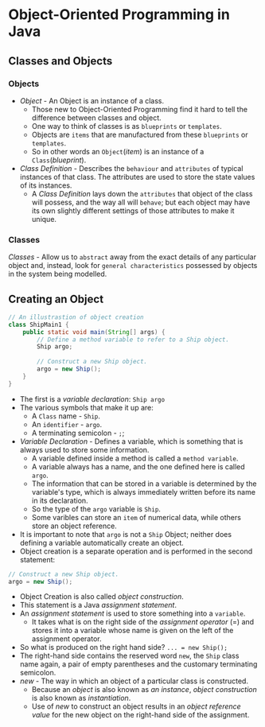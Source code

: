 # Object-Oriented Programming in Java

## Classes and Objects

### Objects
* _Object_ - An Object is an instance of a class.
    * Those new to Object-Oriented Programming find it hard to tell the difference between classes and object. 
    * One way to think of classes is as `blueprints` or `templates`.
    * Objects are `items` that are manufactured from these `blueprints` or `templates`.
    * So in other words an `Object`(_item_) is an instance of a `Class`(_blueprint_).
* _Class Definition_ - Describes the `behaviour` and `attributes` of typical instances of that class. The attributes are used to store the state values of its instances.
    * A _Class Definition_ lays down the `attributes` that object of the class will possess, and the way all will `behave`;
    but each object may have its own slightly different settings of those attributes to make it unique.

### Classes

_Classes_ - Allow us to `abstract` away from the exact details of any particular object and, instead, look for `general characteristics` possessed by objects in the system being modelled.

## Creating an Object

```java
// An illustrastion of object creation
class ShipMain1 {
    public static void main(String[] args) {
        // Define a method variable to refer to a Ship object.
        Ship argo;
        
        // Construct a new Ship object.
        argo = new Ship();
    }
}
```
* The first is a _variable declaration_: `Ship argo`
* The various symbols that make it up are:
    * A `Class` name - `Ship`.
    * An `identifier` - `argo`.
    * A terminating semicolon - `;`;
* _Variable Declaration_ - Defines a variable, which is something that is always used to store some information. 
    * A variable defined inside a method is called a `method variable`.
    * A variable always has a name, and the one defined here is called `argo`.
    * The information that can be stored in a variable is determined by the variable's type, which is always immediately written before its name in its declaration.
    * So the type of the `argo` variable is `Ship`.
    * Some varibles can store an `item` of numerical data, while others store an object reference.
* It is important to note that `argo` is not a `Ship` Object; neither does defining a variable automatically create an object.
* Object creation is a separate operation and is performed in the second statement:
```java
// Construct a new Ship object.
argo = new Ship();
```
* Object Creation is also called _object construction_.
* This statement is a Java _assignment statement_.
* An _assignment statement_ is used to store something into a `variable`.
    * It takes what is on the right side of the _assignment operator_ (=) and stores it into a variable whose name is given on the left of the assignment operator.
* So what is produced on the right hand side? `... = new Ship();`
* The right-hand side contains the reserved word `new`, the `Ship` class name again, a pair of empty parentheses and the customary terminating semicolon.
* _new_ - The way in which an object of a particular class is constructed.
    * Because an _object_ is also known as _an instance_, _object construction_ is also known as _instantiation_.
    * Use of _new_ to construct an object results in an _object reference value_ for the new object on the right-hand side of the assignment.